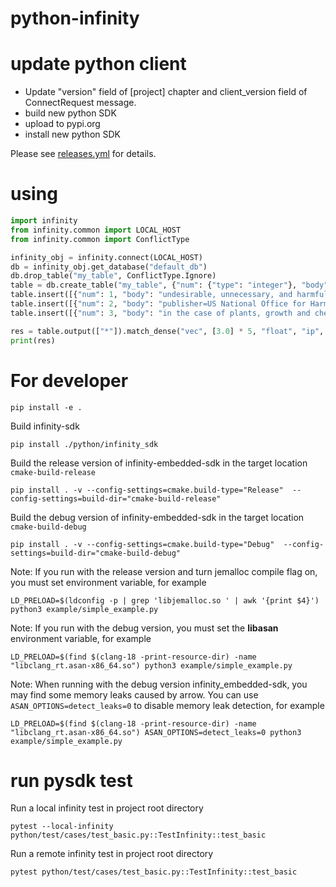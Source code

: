 # python-infinity

# update python client

- Update "version" field of [project] chapter and client_version field of ConnectRequest message.
- build new python SDK
- upload to pypi.org
- install new python SDK

Please see [releases.yml](https://github.com/infiniflow/infinity/blob/main/.github/workflows/release.yml) for details.

# using

```python
import infinity
from infinity.common import LOCAL_HOST
from infinity.common import ConflictType

infinity_obj = infinity.connect(LOCAL_HOST)
db = infinity_obj.get_database("default_db")
db.drop_table("my_table", ConflictType.Ignore)
table = db.create_table("my_table", {"num": {"type": "integer"}, "body": {"type": "varchar"}, "vec": {"type": "vector,5,float"}}, ConflictType.Error)
table.insert([{"num": 1, "body": "undesirable, unnecessary, and harmful", "vec": [1.0] * 5}])
table.insert([{"num": 2, "body": "publisher=US National Office for Harmful Algal Blooms", "vec": [4.0] * 5}])
table.insert([{"num": 3, "body": "in the case of plants, growth and chemical", "vec": [7.0] * 5}])

res = table.output(["*"]).match_dense("vec", [3.0] * 5, "float", "ip", 2).to_pl()
print(res)

```

# For developer
```shell
pip install -e .
```
Build infinity-sdk 
```shell
pip install ./python/infinity_sdk 
```
Build the release version of infinity-embedded-sdk in the target location `cmake-build-release`
```shell
pip install . -v --config-settings=cmake.build-type="Release"  --config-settings=build-dir="cmake-build-release"
```
Build the debug version of infinity-embedded-sdk in the target location `cmake-build-debug`
```shell
pip install . -v --config-settings=cmake.build-type="Debug"  --config-settings=build-dir="cmake-build-debug"
```
Note: If you run with the release version and turn jemalloc compile flag on, you must set environment variable, for example
```shell
LD_PRELOAD=$(ldconfig -p | grep 'libjemalloc.so ' | awk '{print $4}') python3 example/simple_example.py
```
Note: If you run with the debug version, you must set the **libasan** environment variable, for example
```shell
LD_PRELOAD=$(find $(clang-18 -print-resource-dir) -name "libclang_rt.asan-x86_64.so") python3 example/simple_example.py
```
Note: When running with the debug version infinity_embedded-sdk, you may find some memory leaks caused by arrow. You can use `ASAN_OPTIONS=detect_leaks=0` to disable memory leak detection, for example
```shell
LD_PRELOAD=$(find $(clang-18 -print-resource-dir) -name "libclang_rt.asan-x86_64.so") ASAN_OPTIONS=detect_leaks=0 python3 example/simple_example.py
```

# run pysdk test
Run a local infinity test in project root directory
```shell
pytest --local-infinity python/test/cases/test_basic.py::TestInfinity::test_basic
```
Run a remote infinity test in project root directory
```shell
pytest python/test/cases/test_basic.py::TestInfinity::test_basic
```